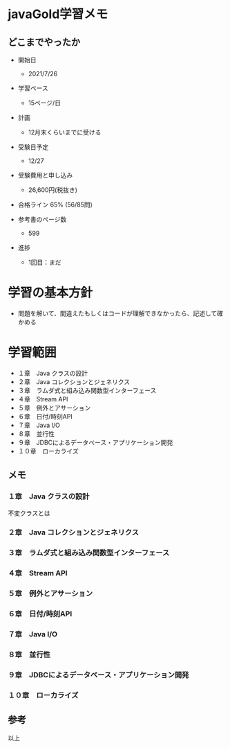 javaGold学習メモ
=================

## どこまでやったか

* 開始日
  * 2021/7/26

* 学習ペース
  * 15ページ/日

* 計画
  * 12月末くらいまでに受ける

* 受験日予定
  * 12/27

* 受験費用と申し込み
  * 26,600円(税抜き)

* 合格ライン 65% (56/85問)

* 参考書のページ数
  * 599


* 進捗
  * 1回目：まだ

# 学習の基本方針

* 問題を解いて、間違えたもしくはコードが理解できなかったら、記述して確かめる

# 学習範囲

* １章　Java クラスの設計
* ２章　Java コレクションとジェネリクス
* ３章　ラムダ式と組み込み関数型インターフェース
* ４章　Stream API
* ５章　例外とアサーション
* ６章　日付/時刻API
* ７章　Java I/O
* ８章　並行性
* ９章　JDBCによるデータベース・アプリケーション開発
* １０章　ローカライズ

## メモ

### １章　Java クラスの設計

不変クラスとは

### ２章　Java コレクションとジェネリクス

### ３章　ラムダ式と組み込み関数型インターフェース


### ４章　Stream API


### ５章　例外とアサーション


### ６章　日付/時刻API


### ７章　Java I/O



### ８章　並行性


### ９章　JDBCによるデータベース・アプリケーション開発


### １０章　ローカライズ



## 参考


以上